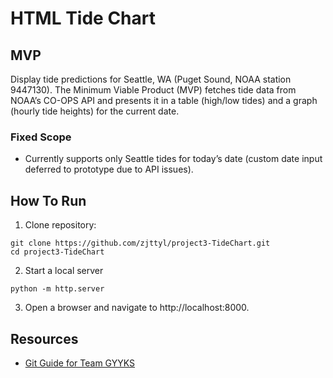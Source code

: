 # HTML Tide Chart

## MVP
Display tide predictions for Seattle, WA (Puget Sound, NOAA station 9447130). The Minimum Viable Product (MVP) fetches tide data from NOAA’s CO-OPS API and presents it in a table (high/low tides) and a graph (hourly tide heights) for the current date.

### Fixed Scope
- Currently supports only Seattle tides for today’s date (custom date input deferred to prototype due to API issues).

## How To Run
1. Clone repository:
```
git clone https://github.com/zjttyl/project3-TideChart.git
cd project3-TideChart
```

2. Start a local server
```
python -m http.server
```

3. Open a browser and navigate to http://localhost:8000.

## Resources
- [Git Guide for Team GYYKS](docs/git-guide.md)
